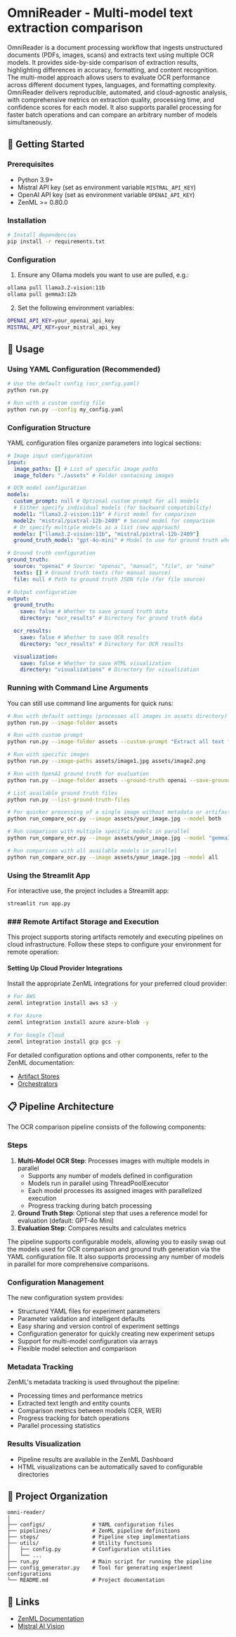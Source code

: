 # OmniReader - Multi-model text extraction comparison

OmniReader is a document processing workflow that ingests unstructured documents (PDFs, images, scans) and extracts text using multiple OCR models. It provides side-by-side comparison of extraction results, highlighting differences in accuracy, formatting, and content recognition. The multi-model approach allows users to evaluate OCR performance across different document types, languages, and formatting complexity. OmniReader delivers reproducible, automated, and cloud-agnostic analysis, with comprehensive metrics on extraction quality, processing time, and confidence scores for each model. It also supports parallel processing for faster batch operations and can compare an arbitrary number of models simultaneously.

## 🚀 Getting Started

### Prerequisites

- Python 3.9+
- Mistral API key (set as environment variable `MISTRAL_API_KEY`)
- OpenAI API key (set as environment variable `OPENAI_API_KEY`)
- ZenML >= 0.80.0

### Installation

```bash
# Install dependencies
pip install -r requirements.txt
```

### Configuration

1. Ensure any Ollama models you want to use are pulled, e.g.:

```bash
ollama pull llama3.2-vision:11b
ollama pull gemma3:12b
```

2. Set the following environment variables:

```bash
OPENAI_API_KEY=your_openai_api_key
MISTRAL_API_KEY=your_mistral_api_key
```

## 📌 Usage

### Using YAML Configuration (Recommended)

```bash
# Use the default config (ocr_config.yaml)
python run.py

# Run with a custom config file
python run.py --config my_config.yaml
```

### Configuration Structure

YAML configuration files organize parameters into logical sections:

```yaml
# Image input configuration
input:
  image_paths: [] # List of specific image paths
  image_folder: "./assets" # Folder containing images

# OCR model configuration
models:
  custom_prompt: null # Optional custom prompt for all models
  # Either specify individual models (for backward compatibility)
  model1: "llama3.2-vision:11b" # First model for comparison
  model2: "mistral/pixtral-12b-2409" # Second model for comparison
  # Or specify multiple models as a list (new approach)
  models: ["llama3.2-vision:11b", "mistral/pixtral-12b-2409"]
  ground_truth_model: "gpt-4o-mini" # Model to use for ground truth when source is "openai"

# Ground truth configuration
ground_truth:
  source: "openai" # Source: "openai", "manual", "file", or "none"
  texts: [] # Ground truth texts (for manual source)
  file: null # Path to ground truth JSON file (for file source)

# Output configuration
output:
  ground_truth:
    save: false # Whether to save ground truth data
    directory: "ocr_results" # Directory for ground truth data

  ocr_results:
    save: false # Whether to save OCR results
    directory: "ocr_results" # Directory for OCR results

  visualization:
    save: false # Whether to save HTML visualization
    directory: "visualizations" # Directory for visualization
```

### Running with Command Line Arguments

You can still use command line arguments for quick runs:

```bash
# Run with default settings (processes all images in assets directory)
python run.py --image-folder assets

# Run with custom prompt
python run.py --image-folder assets --custom-prompt "Extract all text from this image."

# Run with specific images
python run.py --image-paths assets/image1.jpg assets/image2.png

# Run with OpenAI ground truth for evaluation
python run.py --image-folder assets --ground-truth openai --save-ground-truth

# List available ground truth files
python run.py --list-ground-truth-files

# For quicker processing of a single image without metadata or artifact tracking
python run_compare_ocr.py --image assets/your_image.jpg --model both

# Run comparison with multiple specific models in parallel
python run_compare_ocr.py --image assets/your_image.jpg --model "gemma3:12b,llama3.2-vision:11b,moondream"

# Run comparison with all available models in parallel
python run_compare_ocr.py --image assets/your_image.jpg --model all
```

### Using the Streamlit App

For interactive use, the project includes a Streamlit app:

```bash
streamlit run app.py
```

### ### Remote Artifact Storage and Execution

This project supports storing artifacts remotely and executing pipelines on cloud infrastructure. Follow these steps to configure your environment for remote operation:

#### Setting Up Cloud Provider Integrations

Install the appropriate ZenML integrations for your preferred cloud provider:

```bash
# For AWS
zenml integration install aws s3 -y

# For Azure
zenml integration install azure azure-blob -y

# For Google Cloud
zenml integration install gcp gcs -y
```

For detailed configuration options and other components, refer to the ZenML documentation:

- [Artifact Stores](https://docs.zenml.io/stacks/artifact-stores)
- [Orchestrators](https://docs.zenml.io/stacks/orchestrators)

## 📋 Pipeline Architecture

The OCR comparison pipeline consists of the following components:

### Steps

1. **Multi-Model OCR Step**: Processes images with multiple models in parallel
   - Supports any number of models defined in configuration
   - Models run in parallel using ThreadPoolExecutor
   - Each model processes its assigned images with parallelized execution
   - Progress tracking during batch processing
2. **Ground Truth Step**: Optional step that uses a reference model for evaluation (default: GPT-4o Mini)
3. **Evaluation Step**: Compares results and calculates metrics

The pipeline supports configurable models, allowing you to easily swap out the models used for OCR comparison and ground truth generation via the YAML configuration file. It also supports processing any number of models in parallel for more comprehensive comparisons.

### Configuration Management

The new configuration system provides:

- Structured YAML files for experiment parameters
- Parameter validation and intelligent defaults
- Easy sharing and version control of experiment settings
- Configuration generator for quickly creating new experiment setups
- Support for multi-model configuration via arrays
- Flexible model selection and comparison

### Metadata Tracking

ZenML's metadata tracking is used throughout the pipeline:

- Processing times and performance metrics
- Extracted text length and entity counts
- Comparison metrics between models (CER, WER)
- Progress tracking for batch operations
- Parallel processing statistics

### Results Visualization

- Pipeline results are available in the ZenML Dashboard
- HTML visualizations can be automatically saved to configurable directories

## 📁 Project Organization

```
omni-reader/
│
├── configs/               # YAML configuration files
├── pipelines/             # ZenML pipeline definitions
├── steps/                 # Pipeline step implementations
├── utils/                 # Utility functions
│   ├── config.py          # Configuration utilities
│   └── ...
├── run.py                 # Main script for running the pipeline
├── config_generator.py    # Tool for generating experiment configurations
└── README.md              # Project documentation
```

## 🔗 Links

- [ZenML Documentation](https://docs.zenml.io/)
- [Mistral AI Vision](https://docs.mistral.ai/capabilities/vision/)
